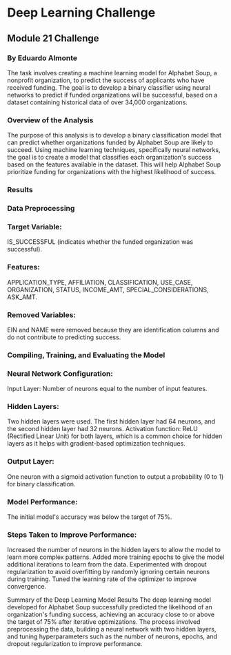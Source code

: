 # Deep Learning Challenge
## Module 21 Challenge
### By Eduardo Almonte

The task involves creating a machine learning model for Alphabet Soup, a nonprofit organization, to predict the success of applicants who have received funding. The goal is to develop a binary classifier using neural networks to predict if funded organizations will be successful, based on a dataset containing historical data of over 34,000 organizations.

### Overview of the Analysis
The purpose of this analysis is to develop a binary classification model that can predict whether organizations funded by Alphabet Soup are likely to succeed. Using machine learning techniques, specifically neural networks, the goal is to create a model that classifies each organization's success based on the features available in the dataset. This will help Alphabet Soup prioritize funding for organizations with the highest likelihood of success.

### Results

### Data Preprocessing
### Target Variable:
IS_SUCCESSFUL (indicates whether the funded organization was successful).
### Features:
APPLICATION_TYPE, AFFILIATION, CLASSIFICATION, USE_CASE, ORGANIZATION, STATUS, INCOME_AMT, SPECIAL_CONSIDERATIONS, ASK_AMT.
### Removed Variables:
EIN and NAME were removed because they are identification columns and do not contribute to predicting success.

### Compiling, Training, and Evaluating the Model
### Neural Network Configuration:
Input Layer: Number of neurons equal to the number of input features.
### Hidden Layers:
Two hidden layers were used. The first hidden layer had 64 neurons, and the second hidden layer had 32 neurons.
Activation function: ReLU (Rectified Linear Unit) for both layers, which is a common choice for hidden layers as it helps with gradient-based optimization techniques.
### Output Layer:
One neuron with a sigmoid activation function to output a probability (0 to 1) for binary classification.
### Model Performance:
The initial model's accuracy was below the target of 75%.
### Steps Taken to Improve Performance:
Increased the number of neurons in the hidden layers to allow the model to learn more complex patterns.
Added more training epochs to give the model additional iterations to learn from the data.
Experimented with dropout regularization to avoid overfitting by randomly ignoring certain neurons during training.
Tuned the learning rate of the optimizer to improve convergence.

Summary of the Deep Learning Model Results
The deep learning model developed for Alphabet Soup successfully predicted the likelihood of an organization's funding success, achieving an accuracy close to or above the target of 75% after iterative optimizations. The process involved preprocessing the data, building a neural network with two hidden layers, and tuning hyperparameters such as the number of neurons, epochs, and dropout regularization to improve performance.
